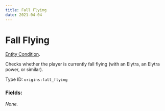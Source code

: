 ```yaml
---
title: Fall Flying
date: 2021-04-04
---
```

# Fall Flying

[Entity Condition](../entity_conditions.md).

Checks whether the player is currently fall flying (with an Elytra, an Elytra power, or similar).

Type ID: `origins:fall_flying`

### Fields:

_None._
